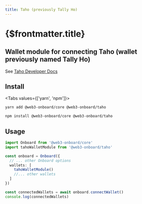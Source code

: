 ```yaml
---
title: Taho (previously Tally Ho)
---
```


# {$frontmatter.title}

## Wallet module for connecting Taho (wallet previously named Tally Ho)

See [Taho Developer Docs](https://docs.tally.cash/tally/developers/integrating-dapps)

## Install

<Tabs values={['yarn', 'npm']}>
<TabPanel value="yarn">

```sh copy
yarn add @web3-onboard/core @web3-onboard/taho
```

  </TabPanel>
  <TabPanel value="npm">

```sh copy
npm install @web3-onboard/core @web3-onboard/taho
```

  </TabPanel>
</Tabs>

## Usage

```typescript
import Onboard from '@web3-onboard/core'
import tahoWalletModule from '@web3-onboard/taho'

const onboard = Onboard({
  // ... other Onboard options
  wallets: [
    tahoWalletModule()
    //... other wallets
  ]
})

const connectedWallets = await onboard.connectWallet()
console.log(connectedWallets)
```
